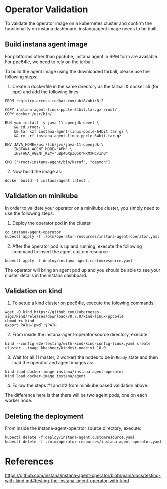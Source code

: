 # Operator Validation

To validate the operator image on a kubernetes cluster and confirm the functionality on instana dashboard, instana/agent image needs to be built.

## Build instana agent image

For platforms other than ppc64le, instana agent in RPM form are available. For ppc64le, we need to rely on the tarball.

To build the agent image using the downloaded tarball, please use the following steps:

1. Create a dockerfile in the same directory as the tarball & docker cli (for ppc) and add the following lines

```
FROM registry.access.redhat.com/ubi8/ubi:8.2

COPY instana-agent-linux-ppcle-64bit.tar.gz /root/
COPY docker /usr/bin/

RUN yum install -y java-11-openjdk-devel \
    && cd /root/ \
    && tar xzf instana-agent-linux-ppcle-64bit.tar.gz \
    && rm -rf instana-agent-linux-ppcle-64bit.tar.gz

ENV JAVA_HOME=/usr/lib/jvm/java-11-openjdk \
    INSTANA_AGENT_MODE="APM" \
    INSTANA_AGENT_KEY="uBp4GXpZQpKrHxMXNcvInQ"

CMD ["/root/instana-agent/bin/karaf", "daemon"]
```
2. Now build the image as:

```
docker build -t instana/agent:latest .
```

## Validation on minikube

In order to validate your operator on a minikube cluster, you simply need to use the following steps:

1. Deploy the operator pod in the cluster

```
cd instana-agent-operator
kubectl apply -f ./olm/operator-resources/instana-agent-operator.yaml
```

2. After the operator pod is up and running, execute the following command to insert the agent custom resource

```
kubectl apply -f deploy/instana-agent.customresource.yaml
```

The operator will bring an agent pod up and you should be able to see your cluster details in the instana dashboard.

## Validation on kind

1. To setup a kind cluster on ppc64le, execute the folowing commands:

```
wget -O kind https://github.com/kubernetes-sigs/kind/releases/download/v0.7.0/kind-linux-ppc64le
chmod +x kind
export PATH=`pwd`:$PATH
```

2. From inside the instana-agent-operator source directory, execute:

```
kind --config e2e-testing/with-kind/kind-config-linux.yaml create cluster --image kbasheer/kindest-node:v1.18.0
```

3. Wait for all (1 master, 2 worker) the nodes to be in `Ready` state and then load the operator and agent images as:

```
kind load docker-image instana/instana-agent-operator
kind load docker-image instana/agent
```

4. Follow the steps #1 and #2 from minikube based validation above.

The difference here is that there will be two agent pods, one on each worker node.

## Deleting the deployment

From inside the instana-agent-operator source directory, execute:

```
kubectl delete -f deploy/instana-agent.customresource.yaml
kubectl delete -f ./olm/operator-resources/instana-agent-operator.yaml
```

# References

https://github.com/instana/instana-agent-operator/blob/main/docs/testing-with-kind.md#testing-the-instana-agent-operator-with-kind
